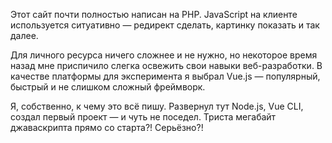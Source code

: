 ﻿Этот сайт почти полностью написан на PHP. JavaScript на клиенте используется ситуативно — редирект сделать, картинку показать и так далее.

Для личного ресурса ничего сложнее и не нужно, но некоторое время назад мне приспичило слегка освежить свои навыки веб-разработки. В качестве платформы для эксперимента я выбрал Vue.js — популярный, быстрый и не слишком сложный фреймворк.

Я, собственно, к чему это всё пишу. Развернул тут Node.js, Vue CLI, создал первый проект — и чуть не поседел. Триста мегабайт джаваскрипта прямо со старта?! Серьёзно?!